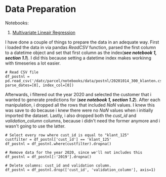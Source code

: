 <h1>Data Preparation</h1>

Notebooks:

1. [Multivariate Lineair Regression](https://github.com/Rikku77/datascience/blob/master/notebooks/multi_variate_lineair_regression/mvlr_klant_125_gehele_tijdsreeks_compleet.ipynb)

I have done a couple of things to prepare the data in an adequate way. First i loaded the data in via pandas *ReadCSV* function, parsed the first column to a datetime object and set that first column as the index(***see notebook 1, section 1.1***). I did this because setting a datetime index makes workinng with timeseries a lot easier.
```
# Read CSV file
df_postnl = pd.read_csv('/datc/parcel/notebooks/data/postnl/20201014_300_klanten.csv', parse_dates=[0], index_col=[0])
```

Afterwards, i filtered out the year 2020 and selected the customer that i wanted to generate predictions for (***see notebook 1, section 1.2***). After each manipulation, i dropped all the rows that included *NaN* values. I knew this was save to do because i knew there were no *NaN* values when i initially imported the dataset. Lastly, i also dropped both the *cust_id* and *validation_column* columns, because i didn't need the former anymore and i wasn't going to use the latter.

```
# Select every row where cust_id is equal to "klant_125"
custfilter = df_postnl['cust_id'] == 'klant_125'
df_postnl = df_postnl.where(custfilter).dropna()

# Remove data for the year 2020, since we'll not includes this
df_postnl = df_postnl[:'2019'].dropna()

# Delete columns: cust_id and validation column.
df_postnl = df_postnl.drop(['cust_id', 'validation_column'], axis=1)
```







